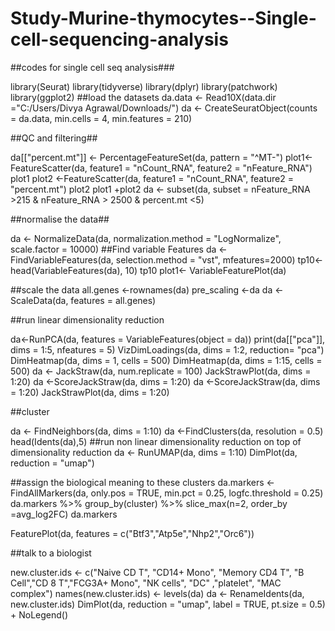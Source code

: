 # Study-Murine-thymocytes--Single-cell-sequencing-analysis

##codes for single cell seq analysis###

library(Seurat)
library(tidyverse)
library(dplyr)
library(patchwork)
library(ggplot2)
##load the datasets
da.data <- Read10X(data.dir ="C:/Users/Divya Agrawal/Downloads/")
da <- CreateSeuratObject(counts = da.data, min.cells = 4, min.features = 210)

##QC and filtering##

da[["percent.mt"]] <- PercentageFeatureSet(da, pattern = "^MT-")
plot1<-FeatureScatter(da, feature1 = "nCount_RNA", feature2 = "nFeature_RNA")
plot1
plot2 <-FeatureScatter(da, feature1 = "nCount_RNA", feature2 = "percent.mt")
plot2
plot1 +plot2
da <- subset(da, subset = nFeature_RNA >215 & nFeature_RNA > 2500 & percent.mt <5)

##normalise the data##

da <- NormalizeData(da, normalization.method = "LogNormalize", scale.factor = 10000)
##Find variable Features
da <-FindVariableFeatures(da, selection.method = "vst", mfeatures=2000)
tp10<- head(VariableFeatures(da), 10)
tp10
plot1<- VariableFeaturePlot(da)

##scale the data
all.genes <-rownames(da)
pre_scaling <-da
da <- ScaleData(da, features = all.genes)


##run linear dimensionality reduction 

da<-RunPCA(da, features = VariableFeatures(object = da))
print(da[["pca"]], dims = 1:5, nfeatures = 5)
VizDimLoadings(da, dims = 1:2, reduction= "pca")
DimHeatmap(da, dims = 1, cells = 500)
DimHeatmap(da, dims = 1:15, cells = 500)
da <- JackStraw(da, num.replicate = 100)
JackStrawPlot(da, dims = 1:20)
da <-ScoreJackStraw(da, dims = 1:20)
da <-ScoreJackStraw(da, dims = 1:20)
JackStrawPlot(da, dims = 1:20)


##cluster

da <- FindNeighbors(da, dims = 1:10)
da <-FindClusters(da, resolution = 0.5)
head(Idents(da),5)
##run non linear dimensionality reduction on top of dimensionality reduction 
da <- RunUMAP(da, dims = 1:10)
DimPlot(da, reduction = "umap")

##assign the biological meaning to these clusters
da.markers <-FindAllMarkers(da, only.pos = TRUE, min.pct = 0.25, logfc.threshold = 0.25)
da.markers %>% group_by(cluster) %>% slice_max(n=2, order_by =avg_log2FC)
da.markers

FeaturePlot(da, features = c("Btf3","Atp5e","Nhp2","Orc6"))


##talk to a biologist

new.cluster.ids <- c("Naive CD T", "CD14+ Mono", "Memory CD4 T", "B Cell","CD 8 T","FCG3A+ Mono", "NK cells", "DC" ,"platelet", "MAC complex") 
names(new.cluster.ids) <- levels(da)
da <- RenameIdents(da, new.cluster.ids)
DimPlot(da, reduction = "umap", label = TRUE, pt.size = 0.5) + NoLegend()
